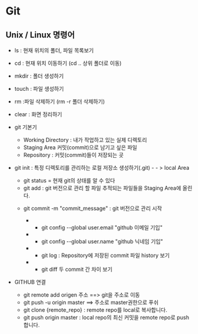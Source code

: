 # Git

##  Unix / Linux 명령어

* ls : 현재 위치의 폴더, 파일 목록보기

* cd : 현재 위치 이동하기 (cd .. 상위 폴더로 이동)

* mkdir <name> : 폴더 생성하기

* touch<name> : 파일 생성하기

* rm<name> :파일 삭제하기 (rm -r<name> 폴더 삭제하기)

* clear : 화면 정리하기

* git 기본기

  * Working Directory : 내가 작업하고 있는 실제 디렉토리
  * Staging Area 커밋(commit)으로 남기고 싶은 파일
  * Repository : 커밋(commit)들이 저장되는 곳

* git init : 특정 디렉토리를 관리하는 로컬 저장소 생성하기(.git)   - - > local Area

  * git status = 현재  git의 상태를 알 수 있다
  * git add : git 버전으로 관리 할 파일  추적되는 파일들을 Staging Area에 올린다.

  - git commit -m "commit_message" : git 버전으로 관리 시작

    * *  git config --global user.email "github 이메일 기입"

    - *  git config --global user.name "github 닉네임 기입"
    - * git log : Repository에 저장된 commit 파일 history 보기
    - * git diff 두 commit 간 차이 보기

* GITHUB 연결

  * git remote add origen 주소  ==> git을 주소로 이동
  * git push -u origin master ==> 주소로 master권한으로 푸쉬
  * git clone {remote_repo} : remote repo를 local로 복사합니다.
  * git push origin master : local repo의 최신 커밋을 remote repo로 push 합니다.